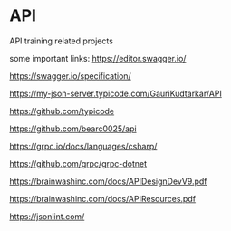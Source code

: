 # API
API training related projects

some important links:
https://editor.swagger.io/

https://swagger.io/specification/

https://my-json-server.typicode.com/GauriKudtarkar/API

https://github.com/typicode

https://github.com/bearc0025/api

https://grpc.io/docs/languages/csharp/

https://github.com/grpc/grpc-dotnet

https://brainwashinc.com/docs/APIDesignDevV9.pdf

https://brainwashinc.com/docs/APIResources.pdf

https://jsonlint.com/
